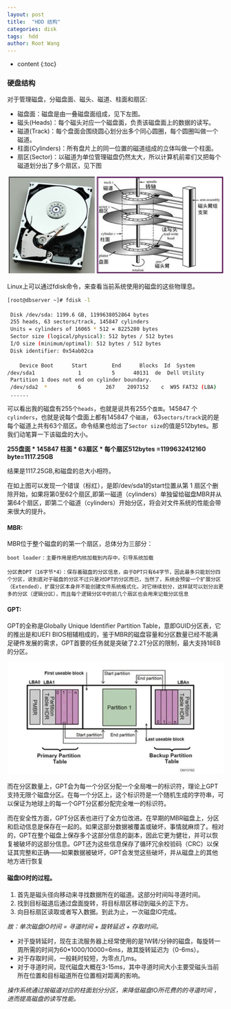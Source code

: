 ```yaml
---
layout: post
title:  "HDD 结构"
categories: disk
tags:  hdd
author: Root Wang
---
```


* content
{:toc}

### 硬盘结构

对于管理磁盘，分磁盘面、磁头、磁道、柱面和扇区:

* 磁盘面：磁盘是由一叠磁盘面组成，见下左图。
* 磁头(Heads)：每个磁头对应一个磁盘面，负责该磁盘面上的数据的读写。
* 磁道(Track)：每个盘面会围绕圆心划分出多个同心圆圈，每个圆圈叫做一个磁道。
* 柱面(Cylinders)：所有盘片上的同一位置的磁道组成的立体叫做一个柱面。
* 扇区(Sector)：以磁道为单位管理磁盘仍然太大，所以计算机前辈们又把每个磁道划分出了多个扇区，见下图

![](https://github.com/XGWang0/xgwang0.github.io/raw/master/_images/hdd_structure.jpg)

Linux上可以通过fdisk命令，来查看当前系统使用的磁盘的这些物理息。
```sh
[root@dbserver ~]# fdisk -l

 Disk /dev/sda: 1199.6 GB, 1199638052864 bytes
 255 heads, 63 sectors/track, 145847 cylinders
 Units = cylinders of 16065 * 512 = 8225280 bytes
 Sector size (logical/physical): 512 bytes / 512 bytes
 I/O size (minimum/optimal): 512 bytes / 512 bytes
 Disk identifier: 0x54ab02ca

    Device Boot      Start        End      Blocks  Id  System
/dev/sda1              1          5      40131  de  Dell Utility
 Partition 1 does not end on cylinder boundary.
 /dev/sda2  *          6        267    2097152    c  W95 FAT32 (LBA)
 ......
```
 
可以看出我的磁盘有255个`heads`，也就是说共有255个`盘面`。145847 个`cylinders`，也就是说每个盘面上都有145847 个`磁道`， 63`sectors/track`说的是每个磁道上共有63个扇区。命令结果也给出了`Sector size`的值是512bytes。那我们动笔算一下该磁盘的大小。

**255盘面  * 145847 柱面 * 63扇区 * 每个扇区512bytes =1199632412160 byte=1117.25GB**

结果是1117.25GB,和磁盘的总大小相符。

 在如上图可以发现一个错误（标红），是即/dev/sda1的start位置从第 1 扇区个删除开始，如果将第0至62个扇区,即第一磁道（cylinders）单独留给磁盘MBR并从第64个扇区，即第二个磁道（cylinders）开始分区，将会对文件系统的性能会带来很大的提升。
  
#### MBR:
MBR位于整个磁盘的的第一个扇区，总体分为三部分：

    boot loader：主要作用是把内核加载到内存中，引导系统加载

    分区表DPT（16字节*4）：保存着磁盘的分区信息，由于DPT只有64字节，因此最多只能划分四个分区，说到底对于磁盘的分区不过只是对DPT的分区而已，当然了，系统会预留一个扩展分区（Extended），扩展分区本身并不能创建文件系统格式化，对它继续划分，这样就可以划分出更多的分区（逻辑分区），而且每个逻辑分区中的前几个扇区也会用来记载分区信息

#### GPT:
GPT的全称是Globally Unique Identifier Partition Table，意即GUID分区表，它的推出是和UEFI BIOS相辅相成的，鉴于MBR的磁盘容量和分区数量已经不能满足硬件发展的需求，GPT首要的任务就是突破了2.2T分区的限制，最大支持18EB的分区。

![](https://github.com/XGWang0/xgwang0.github.io/raw/master/_images/GPT_structure.png)

而在分区数量上，GPT会为每一个分区分配一个全局唯一的标识符，理论上GPT支持无限个磁盘分区。在每一个分区上，这个标识符是一个随机生成的字符串，可以保证为地球上的每一个GPT分区都分配完全唯一的标识符。

而在安全性方面，GPT分区表也进行了全方位改进。在早期的MBR磁盘上，分区和启动信息是保存在一起的。如果这部分数据被覆盖或破坏，事情就麻烦了。相对的，GPT在整个磁盘上保存多个这部分信息的副本，因此它更为健壮，并可以恢复被破坏的这部分信息。GPT还为这些信息保存了循环冗余校验码（CRC）以保证其完整和正确——如果数据被破坏，GPT会发觉这些破坏，并从磁盘上的其他地方进行恢复


#### 磁盘IO时的过程。
1. 首先是磁头径向移动来寻找数据所在的磁道。这部分时间叫寻道时间。
2. 找到目标磁道后通过盘面旋转，将目标扇区移动到磁头的正下方。
3. 向目标扇区读取或者写入数据。到此为止，一次磁盘IO完成。

*故：单次磁盘IO时间 = 寻道时间 + 旋转延迟 + 存取时间。*

* 对于旋转延时，现在主流服务器上经常使用的是1W转/分钟的磁盘，每旋转一周所需的时间为60*1000/10000=6ms，故其旋转延迟为（0-6ms）。
* 对于存取时间，一般耗时较短，为零点几ms。
* 对于寻道时间，现代磁盘大概在3-15ms，其中寻道时间大小主要受磁头当前所在位置和目标磁道所在位置相对距离的影响。 

*操作系统通过按磁道对应的柱面划分分区，来降低磁盘IO所花费的的寻道时间 ，进而提高磁盘的读写性能。*
